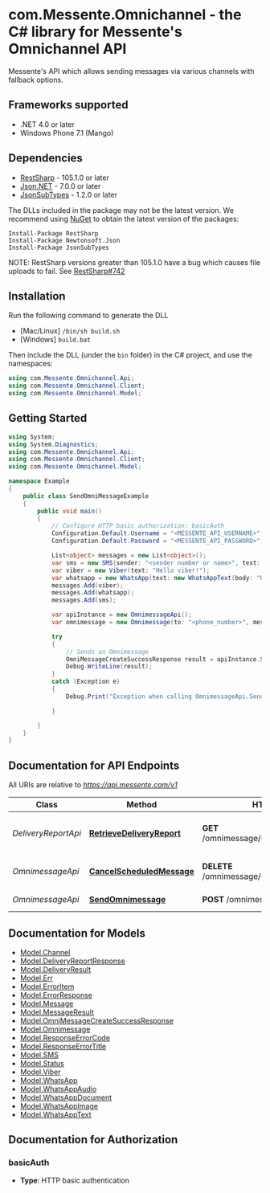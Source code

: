 # com.Messente.Omnichannel - the C# library for Messente's Omnichannel API

Messente's API which allows sending messages via various channels with fallback options.

<a name="frameworks-supported"></a>
## Frameworks supported
- .NET 4.0 or later
- Windows Phone 7.1 (Mango)

<a name="dependencies"></a>
## Dependencies
- [RestSharp](https://www.nuget.org/packages/RestSharp) - 105.1.0 or later
- [Json.NET](https://www.nuget.org/packages/Newtonsoft.Json/) - 7.0.0 or later
- [JsonSubTypes](https://www.nuget.org/packages/JsonSubTypes/) - 1.2.0 or later

The DLLs included in the package may not be the latest version. We recommend using [NuGet](https://docs.nuget.org/consume/installing-nuget) to obtain the latest version of the packages:
```
Install-Package RestSharp
Install-Package Newtonsoft.Json
Install-Package JsonSubTypes
```

NOTE: RestSharp versions greater than 105.1.0 have a bug which causes file uploads to fail. See [RestSharp#742](https://github.com/restsharp/RestSharp/issues/742)

<a name="installation"></a>
## Installation
Run the following command to generate the DLL
- [Mac/Linux] `/bin/sh build.sh`
- [Windows] `build.bat`

Then include the DLL (under the `bin` folder) in the C# project, and use the namespaces:
```csharp
using com.Messente.Omnichannel.Api;
using com.Messente.Omnichannel.Client;
using com.Messente.Omnichannel.Model;
```
<a name="getting-started"></a>
## Getting Started

```csharp
using System;
using System.Diagnostics;
using com.Messente.Omnichannel.Api;
using com.Messente.Omnichannel.Client;
using com.Messente.Omnichannel.Model;

namespace Example
{
    public class SendOmniMessageExample
    {
        public void main()
        {
            // Configure HTTP basic authorization: basicAuth
            Configuration.Default.Username = "<MESSENTE_API_USERNAME>";
            Configuration.Default.Password = "<MESSENTE_API_PASSWORD>";

            List<object> messages = new List<object>();
            var sms = new SMS(sender: "<sender number or name>", text: "Hello SMS!");
            var viber = new Viber(text: "Hello viber!");
            var whatsapp = new WhatsApp(text: new WhatsAppText(body: "Hello WhatsApp!"));
            messages.Add(viber);
            messages.Add(whatsapp);
            messages.Add(sms);

            var apiInstance = new OmnimessageApi();
            var omnimessage = new Omnimessage(to: "<phone_number>", messages: messages);

            try
            {
                // Sends an Omnimessage
                OmniMessageCreateSuccessResponse result = apiInstance.SendOmnimessage(omnimessage);
                Debug.WriteLine(result);
            }
            catch (Exception e)
            {
                Debug.Print("Exception when calling OmnimessageApi.SendOmnimessage: " + e.Message);

            }

        }
    }
}
```

<a name="documentation-for-api-endpoints"></a>
## Documentation for API Endpoints

All URIs are relative to *https://api.messente.com/v1*

Class | Method | HTTP request | Description
------------ | ------------- | ------------- | -------------
*DeliveryReportApi* | [**RetrieveDeliveryReport**](docs/DeliveryReportApi.md#retrievedeliveryreport) | **GET** /omnimessage/{omnimessage_id}/status | Retrieves the delivery report for the Omnimessage
*OmnimessageApi* | [**CancelScheduledMessage**](docs/OmnimessageApi.md#cancelscheduledmessage) | **DELETE** /omnimessage/{omnimessage_id} | Cancels a scheduled Omnimessage
*OmnimessageApi* | [**SendOmnimessage**](docs/OmnimessageApi.md#sendomnimessage) | **POST** /omnimessage | Sends an Omnimessage


<a name="documentation-for-models"></a>
## Documentation for Models

 - [Model.Channel](docs/Channel.md)
 - [Model.DeliveryReportResponse](docs/DeliveryReportResponse.md)
 - [Model.DeliveryResult](docs/DeliveryResult.md)
 - [Model.Err](docs/Err.md)
 - [Model.ErrorItem](docs/ErrorItem.md)
 - [Model.ErrorResponse](docs/ErrorResponse.md)
 - [Model.Message](docs/Message.md)
 - [Model.MessageResult](docs/MessageResult.md)
 - [Model.OmniMessageCreateSuccessResponse](docs/OmniMessageCreateSuccessResponse.md)
 - [Model.Omnimessage](docs/Omnimessage.md)
 - [Model.ResponseErrorCode](docs/ResponseErrorCode.md)
 - [Model.ResponseErrorTitle](docs/ResponseErrorTitle.md)
 - [Model.SMS](docs/SMS.md)
 - [Model.Status](docs/Status.md)
 - [Model.Viber](docs/Viber.md)
 - [Model.WhatsApp](docs/WhatsApp.md)
 - [Model.WhatsAppAudio](docs/WhatsAppAudio.md)
 - [Model.WhatsAppDocument](docs/WhatsAppDocument.md)
 - [Model.WhatsAppImage](docs/WhatsAppImage.md)
 - [Model.WhatsAppText](docs/WhatsAppText.md)


<a name="documentation-for-authorization"></a>
## Documentation for Authorization

<a name="basicAuth"></a>
### basicAuth

- **Type**: HTTP basic authentication

